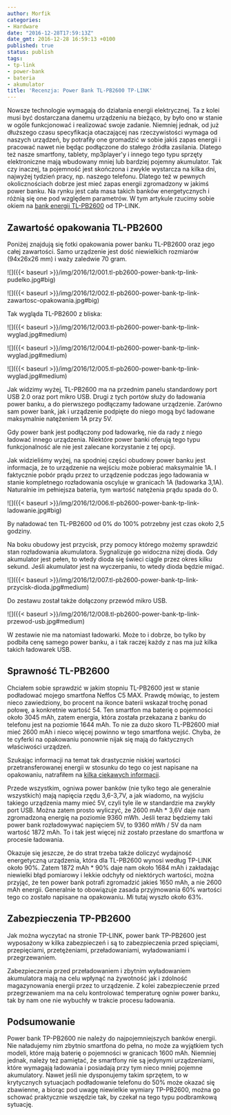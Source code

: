 ```yaml
---
author: Morfik
categories:
- Hardware
date: "2016-12-28T17:59:13Z"
date_gmt: 2016-12-28 16:59:13 +0100
published: true
status: publish
tags:
- tp-link
- power-bank
- bateria
- akumulator
title: 'Recenzja: Power Bank TL-PB2600 TP-LINK'
---
```


Nowsze technologie wymagają do działania energii elektrycznej. Ta z kolei musi być dostarczana
danemu urządzeniu na bieżąco, by było ono w stanie w ogóle funkcjonować i realizować swoje zadanie.
Niemniej jednak, od już dłuższego czasu specyfikacja otaczającej nas rzeczywistości wymaga od
naszych urządzeń, by potrafiły one gromadzić w sobie jakiś zapas energii i pracować nawet nie będąc
podłączone do stałego źródła zasilania. Dlatego też nasze smartfony, tablety, mp3player'y i innego
tego typu sprzęty elektroniczne mają wbudowany mniej lub bardziej pojemny akumulator. Tak czy
inaczej, ta pojemność jest skończona i zwykle wystarcza na kilka dni, najwyżej tydzień pracy, np.
naszego telefonu. Dlatego też w pewnych okolicznościach dobrze jest mieć zapas energii zgromadzony w
jakimś power banku. Na rynku jest cała masa takich banków energetycznych i różnią się one pod
względem parametrów. W tym artykule rzucimy sobie okiem na [bank energii
TL-PB2600](http://www.tp-link.com.pl/products/details/cat-5689_TL-PB2600.html) od TP-LINK.

<!--more-->
## Zawartość opakowania TL-PB2600

Poniżej znajdują się fotki opakowania power banku TL-PB2600 oraz jego całej zawartości. Samo
urządzenie jest dość niewielkich rozmiarów (94x26x26 mm) i waży zaledwie 70 gram.

![]({{< baseurl >}}/img/2016/12/001.tl-pb2600-power-bank-tp-link-pudelko.jpg#big)

![]({{< baseurl >}}/img/2016/12/002.tl-pb2600-power-bank-tp-link-zawartosc-opakowania.jpg#big)

Tak wygląda TL-PB2600 z bliska:

![]({{< baseurl >}}/img/2016/12/003.tl-pb2600-power-bank-tp-link-wyglad.jpg#medium)

![]({{< baseurl >}}/img/2016/12/004.tl-pb2600-power-bank-tp-link-wyglad.jpg#medium)

![]({{< baseurl >}}/img/2016/12/005.tl-pb2600-power-bank-tp-link-wyglad.jpg#medium)

Jak widzimy wyżej, TL-PB2600 ma na przednim panelu standardowy port USB 2.0 oraz port mikro USB.
Drugi z tych portów służy do ładowania power banku, a do pierwszego podłączamy ładowane urządzenie.
Zarówno sam power bank, jak i urządzenie podpięte do niego mogą być ładowane maksymalnie natężeniem
1A przy 5V.

Gdy power bank jest podłączony pod ładowarkę, nie da rady z niego ładować innego urządzenia.
Niektóre power banki oferują tego typu funkcjonalność ale nie jest zalecane korzystanie z tej opcji.

Jak widzieliśmy wyżej, na spodniej części obudowy power banku jest informacja, że to urządzenie na
wejściu może pobierać maksymalnie 1A. I faktycznie pobór prądu przez to urządzenie podczas jego
ładowania w stanie kompletnego rozładowania oscyluje w granicach 1A (ładowarka 3,1A). Naturalnie im
pełniejsza bateria, tym wartość natężenia prądu spada do 0.

![]({{< baseurl >}}/img/2016/12/006.tl-pb2600-power-bank-tp-link-ladowanie.jpg#big)

By naładować ten TL-PB2600 od 0% do 100% potrzebny jest czas około 2,5 godziny.

Na boku obudowy jest przycisk, przy pomocy którego możemy sprawdzić stan rozładowania akumulatora.
Sygnalizuje go widoczna niżej dioda. Gdy akumulator jest pełen, to wtedy dioda się świeci ciągle
przez okres kilku sekund. Jeśli akumulator jest na wyczerpaniu, to wtedy dioda będzie migać.

![]({{< baseurl >}}/img/2016/12/007.tl-pb2600-power-bank-tp-link-przycisk-dioda.jpg#medium)

Do zestawu został także dołączony przewód mikro USB.

![]({{< baseurl >}}/img/2016/12/008.tl-pb2600-power-bank-tp-link-przewod-usb.jpg#medium)

W zestawie nie ma natomiast ładowarki. Może to i dobrze, bo tylko by podbiła cenę samego power
banku, a i tak raczej każdy z nas ma już kilka takich ładowarek USB.

## Sprawność TL-PB2600

Chciałem sobie sprawdzić w jakim stopniu TL-PB2600 jest w stanie podładować mojego smartfona Neffos
C5 MAX. Prawdę mówiąc, to jestem nieco zawiedziony, bo procent na ikonce baterii wskazał trochę
ponad połowę, a konkretnie wartość 54. Ten smartfon ma baterię o pojemności około 3045 mAh, zatem
energia, która została przekazana z banku do telefonu jest na poziomie 1644 mAh. To nie za dużo
skoro TL-PB2600 miał mieć 2600 mAh i nieco więcej powinno w tego smartfona wejść. Chyba, że te
cyferki na opakowaniu ponownie nijak się mają do faktycznych właściwości urządzeń.

Szukając informacji na temat tak drastycznie niskiej wartości przetransferowanej energii w stosunku
do tego co jest napisane na opakowaniu, natrafiłem na [kilka ciekawych
informacji](http://www.pcworld.pl/ranking/Power-banki-2015-Najlepsze-przenosne-ladowarki-w-Polsce,402499.html).

Przede wszystkim, ogniwa power banków (nie tylko tego ale generalnie wszystkich) mają napięcia rzędu
3,6-3,7V, a jak wiadomo, na wyjściu takiego urządzenia mamy mieć 5V, czyli tyle ile w standardzie ma
zwykły port USB. Można zatem prosto wyliczyć, że 2600 mAh * 3,6V daje nam zgromadzoną energię na
poziomie 9360 mWh. Jeśli teraz będziemy taki power bank rozładowywać napięciem 5V, to 9360 mWh / 5V
da nam wartość 1872 mAh. To i tak jest więcej niż zostało przesłane do smartfona w procesie
ładowania.

Okazuje się jeszcze, że do strat trzeba także doliczyć wydajność energetyczną urządzenia, która dla
TL-PB2600 wynosi według TP-LINK około 90%. Zatem 1872 mAh * 90% daje nam około 1684 mAh i
zakładając niewielki błąd pomiarowy i lekkie odchyły od niektórych wartości, można przyjąć, że ten
power bank potrafi zgromadzić jakieś 1650 mAh, a nie 2600 mAh energii. Generalnie to obowiązuje
zasada przyjmowania 60% wartości tego co zostało napisane na opakowaniu. Mi tutaj wyszło około 63%.

## Zabezpieczenia TP-PB2600

Jak można wyczytać na stronie TP-LINK, power bank TP-PB2600 jest wyposażony w kilka zabezpieczeń i
są to zabezpieczenia przed spięciami, przepięciami, przetężeniami, przeładowaniami, wyładowaniami i
przegrzewaniem.

Zabezpieczenia przed przeładowaniem i zbytnim wyładowaniem akumulatora mają na celu wpłynąć na
żywotność jak i zdolność magazynowania energii przez to urządzenie. Z kolei zabezpieczenie przed
przegrzewaniem ma na celu kontrolować temperaturę ogniw power banku, tak by nam one nie wybuchły w
trakcie procesu ładowania.

## Podsumowanie

Power bank TP-PB2600 nie należy do najpojemniejszych banków energii. Nie naładujemy nim zbytnio
smartfona do pełna, no może za wyjątkiem tych modeli, które mają baterię o pojemności w granicach
1600 mAh. Niemniej jednak, należy też pamiętać, że smartfony nie są jedynymi urządzeniami, które
wymagają ładowania i posiadają przy tym nieco mniej pojemne akumulatory. Nawet jeśli nie dysponujemy
takim sprzętem, to w krytycznych sytuacjach podładowanie telefonu do 50% może okazać się zbawienne,
a biorąc pod uwagę niewielkie wymiary TP-PB2600, można go schować praktycznie wszędzie tak, by
czekał na tego typu podbramkową sytuację.
